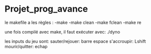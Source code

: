 # Projet_prog_avance
le makefile a les règles :
-make
-make clean
-make fclean
-make re

une fois compilé avec make, il faut exécuter avec:
./dyno

les inputs du jeu sont:
sauter/rejouer: barre espace
s'accroupir: Lshift
mourir/quitter: echap
